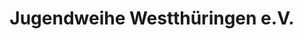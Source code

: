 ---
title: "Jugendweihe Westthüringen e.V."
url: /eisenach/jugendweihe-westthueringen-e-v/
shop: Allgemein
---